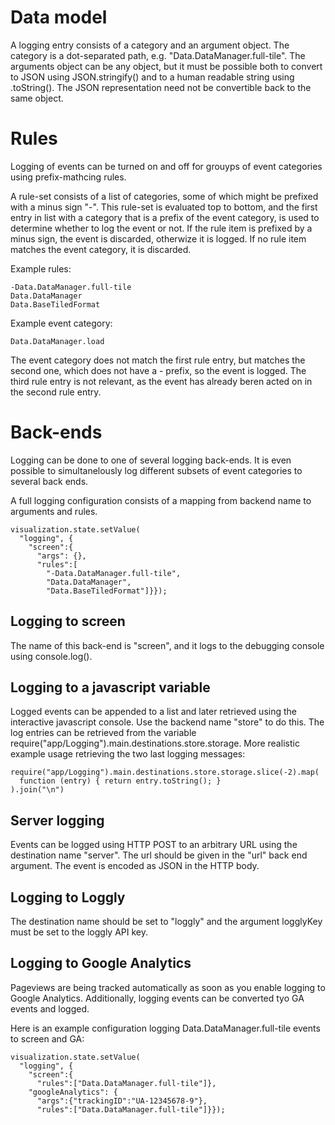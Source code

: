 ---
---

# Data model

A logging entry consists of a category and an argument object. The
category is a dot-separated path, e.g. "Data.DataManager.full-tile".
The arguments object can be any object, but it must be possible both
to convert to JSON using JSON.stringify() and to a human readable
string using .toString(). The JSON representation need not be
convertible back to the same object.

# Rules

Logging of events can be turned on and off for grouyps of event
categories using prefix-mathcing rules.

A rule-set consists of a list of categories, some of which might be
prefixed with a minus sign "-". This rule-set is evaluated top to
bottom, and the first entry in list with a category that is a prefix
of the event category, is used to determine whether to log the event
or not. If the rule item is prefixed by a minus sign, the event is
discarded, otherwize it is logged. If no rule item matches the event
category, it is discarded.

Example rules:

    -Data.DataManager.full-tile
    Data.DataManager
    Data.BaseTiledFormat

Example event category:

    Data.DataManager.load

The event category does not match the first rule entry, but matches
the second one, which does not have a - prefix, so the event is
logged. The third rule entry is not relevant, as the event has already
beren acted on in the second rule entry.


# Back-ends

Logging can be done to one of several logging back-ends. It is even
possible to simultanelously log different subsets of event categories
to several back ends.

A full logging configuration consists of a mapping from backend name
to arguments and rules.

    visualization.state.setValue(
      "logging", {
        "screen":{
          "args": {},
          "rules":[
            "-Data.DataManager.full-tile",
            "Data.DataManager",
            "Data.BaseTiledFormat"]}});


## Logging to screen

The name of this back-end is "screen", and it logs to the debugging
console using console.log().


## Logging to a javascript variable

Logged events can be appended to a list and later retrieved using the interactive javascript console. Use the backend name "store" to do this. The log entries can be retrieved from the variable require("app/Logging").main.destinations.store.storage. More realistic example usage retrieving the two last logging messages:

    require("app/Logging").main.destinations.store.storage.slice(-2).map(
      function (entry) { return entry.toString(); }
    ).join("\n")

## Server logging

Events can be logged using HTTP POST to an arbitrary URL using the
destination name "server". The url should be given in the "url" back
end argument. The event is encoded as JSON in the HTTP body.

## Logging to Loggly

The destination name should be set to "loggly" and the argument
logglyKey must be set to the loggly API key.

## Logging to Google Analytics

Pageviews are being tracked automatically as soon as you enable
logging to Google Analytics. Additionally, logging events can be
converted tyo GA events and logged.

Here is an example configuration logging Data.DataManager.full-tile
events to screen and GA:

    visualization.state.setValue(
      "logging", {
        "screen":{
          "rules":["Data.DataManager.full-tile"]},
        "googleAnalytics": {
          "args":{"trackingID":"UA-12345678-9"},
          "rules":["Data.DataManager.full-tile"]}});
